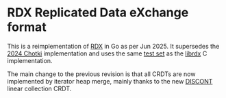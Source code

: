 #   RDX Replicated Data eXchange format

This is a reimplementation of [RDX][r] in Go as per Jun 2025.
It supersedes the [2024 Chotki][c] implementation and
uses the same [test set][t] as the [librdx][l] C implementation.

The main change to the previous revision is
that all CRDTs are now implemented by iterator
heap merge, mainly thanks to the new [DISCONT][d]
linear collection CRDT.

[c]: http://github.com/drpcorg/chotki
[d]: ./DISCOUNT.md
[l]: http://github.com/gritzko/librdx
[r]: ./RDX.md
[t]: ./y.E.md
